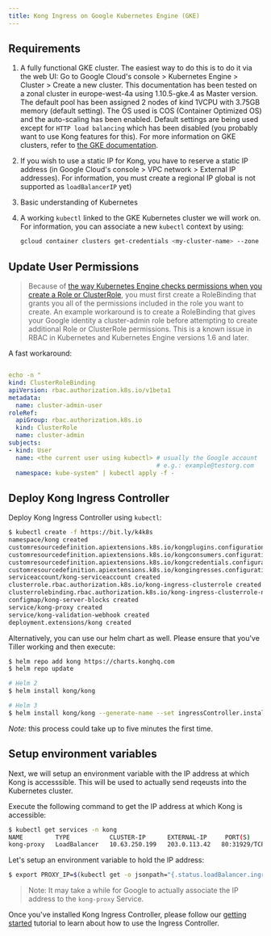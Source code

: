 ```yaml
---
title: Kong Ingress on Google Kubernetes Engine (GKE)
---
```


## Requirements

1. A fully functional GKE cluster.
   The easiest way to do this is to do it via the web UI:
   Go to Google Cloud's console > Kubernetes Engine > Cluster >
   Create a new cluster.
   This documentation has been tested on a zonal cluster in
   europe-west-4a using 1.10.5-gke.4 as Master version.
   The default pool has been assigned 2 nodes of kind 1VCPU
   with 3.75GB memory (default setting).
   The OS used is COS (Container Optimized OS) and the auto-scaling
   has been enabled. Default settings are being used except for
   `HTTP load balancing` which has been disabled (you probably want to use
   Kong features for this). For more information on GKE clusters,
   refer to
   [the GKE documentation](https://cloud.google.com/kubernetes-engine/docs/).
1. If you wish to use a static IP for Kong, you have to reserve a static IP
   address (in Google Cloud's console > VPC network >
   External IP addresses). For information,
   you must create a regional IP
   global is not supported as `loadBalancerIP` yet)
1. Basic understanding of Kubernetes
1. A working `kubectl`  linked to the GKE Kubernetes
   cluster we will work on. For information, you can associate a new `kubectl`
   context by using:

   ```bash
   gcloud container clusters get-credentials <my-cluster-name> --zone <my-zone> --project <my-project-id>
    ```

## Update User Permissions

> Because of [the way Kubernetes Engine checks permissions
when you create a Role or ClusterRole](https://cloud.google.com/kubernetes-engine/docs/how-to/role-based-access-control), you must
first create a RoleBinding that grants you all of
the permissions included in the role you want to create.
An example workaround is to create a RoleBinding that
gives your Google identity a cluster-admin role
before attempting to create additional Role or
ClusterRole permissions.
This is a known issue in RBAC in Kubernetes and
Kubernetes Engine versions 1.6 and
later.

A fast workaround:

```yaml

echo -n "
kind: ClusterRoleBinding
apiVersion: rbac.authorization.k8s.io/v1beta1
metadata:
  name: cluster-admin-user
roleRef:
  apiGroup: rbac.authorization.k8s.io
  kind: ClusterRole
  name: cluster-admin
subjects:
- kind: User
  name: <the current user using kubectl> # usually the Google account
                                         # e.g.: example@testorg.com
  namespace: kube-system" | kubectl apply -f -

```

## Deploy Kong Ingress Controller

Deploy Kong Ingress Controller using `kubectl`:

```bash
$ kubectl create -f https://bit.ly/k4k8s
namespace/kong created
customresourcedefinition.apiextensions.k8s.io/kongplugins.configuration.konghq.com created
customresourcedefinition.apiextensions.k8s.io/kongconsumers.configuration.konghq.com created
customresourcedefinition.apiextensions.k8s.io/kongcredentials.configuration.konghq.com created
customresourcedefinition.apiextensions.k8s.io/kongingresses.configuration.konghq.com created
serviceaccount/kong-serviceaccount created
clusterrole.rbac.authorization.k8s.io/kong-ingress-clusterrole created
clusterrolebinding.rbac.authorization.k8s.io/kong-ingress-clusterrole-nisa-binding created
configmap/kong-server-blocks created
service/kong-proxy created
service/kong-validation-webhook created
deployment.extensions/kong created
```

Alternatively, you can use our helm chart as well.
Please ensure that you've Tiller working and then execute:

```bash
$ helm repo add kong https://charts.konghq.com
$ helm repo update

# Helm 2
$ helm install kong/kong

# Helm 3
$ helm install kong/kong --generate-name --set ingressController.installCRDs=false
```

*Note:* this process could take up to five minutes the first time.

## Setup environment variables

Next, we will setup an environment variable with the IP address at which
Kong is accesssible. This will be used to actually send reqeusts into the
Kubernetes cluster.

Execute the following command to get the IP address at which Kong is accessible:

```bash
$ kubectl get services -n kong
NAME         TYPE           CLUSTER-IP      EXTERNAL-IP     PORT(S)                      AGE
kong-proxy   LoadBalancer   10.63.250.199   203.0.113.42   80:31929/TCP,443:31408/TCP   57d
```

Let's setup an environment variable to hold the IP address:

```bash
$ export PROXY_IP=$(kubectl get -o jsonpath="{.status.loadBalancer.ingress[0].ip}" service -n kong kong-proxy)
```

> Note: It may take a while for Google to actually associate the
IP address to the `kong-proxy` Service.

Once you've installed Kong Ingress Controller, please follow our
[getting started](/kubernetes-ingress-controller/{{page.kong_version}}/guides/getting-started) tutorial to learn
about how to use the Ingress Controller.
